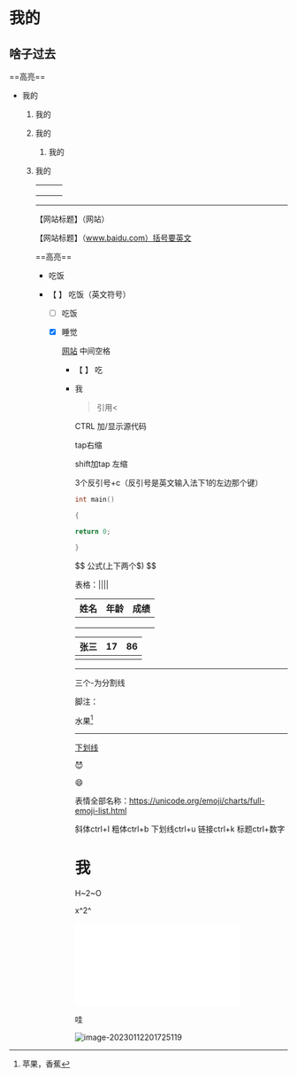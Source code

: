 # 我的

## 啥子过去

==高亮==

- 我的

  1. 我的

  2. 我的

     1. 我的

  3. 我的

     |      |      |      |
     | ---- | ---- | ---- |
     |      |      |      |
     |      |      |      |
     |      |      |      |

     

     ---

     【网站标题】（网站）

     【网站标题】（www.baidu.com）括号要英文

     ==高亮==

     - 吃饭

     - 【 】 吃饭（英文符号）

       - [ ] 吃饭

       - [x] 睡觉

         [网站](www.baidu.com "一个搜索引擎") 中间空格

         

         

         - 【 】 吃

         - 我

           > 引用<

           CTRL 加/显示源代码

           tap右缩

           shift加tap 左缩
         
           3个反引号+c（反引号是英文输入法下1的左边那个键）
         
           ```c
           int main()
           
           {
           
           return 0;
           
           }
           ```

           $$
           公式(上下两个$)
           $$
         
           表格：||||
         
           | 姓名 | 年龄 | 成绩 |
           | ---- | ---- | ---- |
           |      |      |      |
           |      |      |      |
           |      |      |      |

           | 张三 | 17   | 86   |
           | ---- | ---- | ---- |
           |      |      |      |

           ---

           三个-为分割线

           脚注：
         
           水果[^1]
         
           ---
           
           [^1]:苹果，香蕉
           
           <u>下划线</u>
           
           :smiling_imp:
           
           :smile:
           
           表情全部名称：https://unicode.org/emoji/charts/full-emoji-list.html
           
           
           
           斜体ctrl+I 粗体ctrl+b 下划线ctrl+u 链接ctrl+k 标题ctrl+数字
           
           # **我** 
           
           H~2~O
           
           x^2^
           
           <iframe src="//player.bilibili.com/player.html?aid=327623069&bvid=BV1JA411h7Gw&cid=171385214&page=1" scrolling="no" border="0" frameborder="no" framespacing="0" allowfullscreen="true"> </iframe>
           
           哇
           
           
           
           ![image-20230112201725119](C:\Users\zhangruichao\AppData\Roaming\Typora\typora-user-images\image-20230112201725119.png)
           
           
           
           
           
           
           
           
           
           



